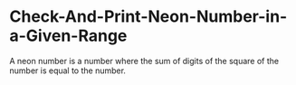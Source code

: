 # Check-And-Print-Neon-Number-in-a-Given-Range

A neon number is a number where the sum of digits of the square of the number is equal to the number.
